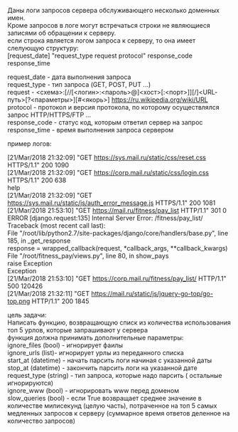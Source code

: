 Даны логи запросов сервера обслуживающего несколько доменных имен.<br />
Кроме запросов в логе могут встречаться строки не являющиеся записями об обращении к серверу.<br />
если строка является логом запроса к серверу, то она имеет слелующую структуру:<br />
[request_date] "request_type request protocol" response_code response_time<br />

request_date - дата выполнения запроса<br />
request_type - тип запроса (GET, POST, PUT ...)<br />
request - <схема>:[//[<логин>:<пароль>@]<хост>[:<порт>]][/]<URL‐путь>[?<параметры>][#<якорь>] https://ru.wikipedia.org/wiki/URL<br />
protocol - протокол и версия протокола, по которому осуществлялся запрос HTTP/HTTPS/FTP ...<br />
response_code - статус код, которым ответил сервер на запрос<br />
response_time - время выполнения запроса сервером<br />

пример логов:
  
[21/Mar/2018 21:32:09] "GET https://sys.mail.ru/static/css/reset.css HTTPS/1.1" 200 1090<br />
[21/Mar/2018 21:32:09] "GET https://corp.mail.ru/static/css/login.css HTTPS/1.1" 200 638<br />
help<br />
[21/Mar/2018 21:32:09] "GET https://sys.mail.ru/static/js/auth_error_message.js HTTPS/1.1" 200 1081<br />
[21/Mar/2018 21:53:10] "GET https://mail.ru/fitness/pay_list HTTP/1.1" 301 0<br />
ERROR [django.request:135] Internal Server Error: /fitness/pay_list/<br />
Traceback (most recent call last):<br />
  File "/root/lib/python2.7/site-packages/django/core/handlers/base.py", line 185, in _get_response<br />
    response = wrapped_callback(request, *callback_args, **callback_kwargs)<br />
  File "/root/fitness_pay/views.py", line 80, in show_pays<br />
    raise Exception<br />
Exception<br />
[21/Mar/2018 21:53:10] "GET https://corp.mail.ru/fitness/pay_list/ HTTP/1.1" 500 120426<br />
[21/Mar/2018 21:32:11] "GET https://mail.ru/static/js/jquery-go-top/go-top.png HTTP/1.1" 200 1845<br />

цель задачи:<br />
Написать функцию, возвращающую списк из количества использования топ 5 урлов, которые запрашивают у сервера<br />
функция должна принимать дополнительные параметры:<br />
ignore_files (bool) - игнорирует фаилы<br />
ignore_urls (list)- игнорирует урлы из переданного списка<br />
start_at (datetime) - начать парсить логи начиная с указанной даты<br />
stop_at (datetime) - закончить парсить логи на указанной дате<br />
request_type (string) - тип запроса, которые надо парсить ( остальные игнорируются)<br />
ignore_www (bool) - игнорировать www перед доменом<br />
slow_queries (bool) - если True возвращает среднее значение в количестве милисекунд (целую часть), потраченное на топ 5 самых медленных запросов к серверу (суммарное время ответов деленное на количество запросов)<br />


